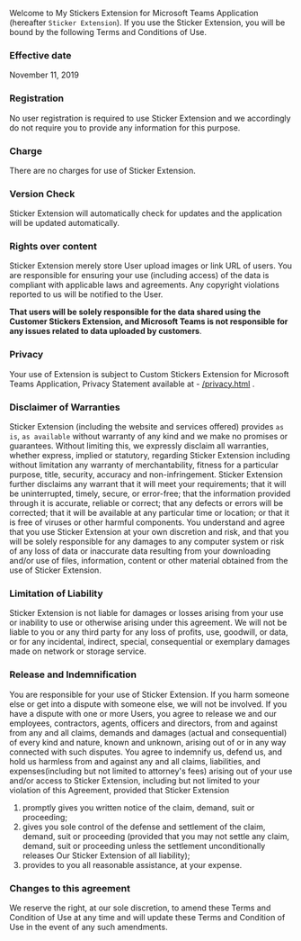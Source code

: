 Welcome to My Stickers Extension for Microsoft Teams Application
(hereafter `Sticker Extension`).
If you use the Sticker Extension, you will be bound by the following Terms
and Conditions of Use.

### Effective date

November 11, 2019

### Registration

No user registration is required to use Sticker Extension and we accordingly do not require you to provide any information for this purpose.

### Charge

There are no charges for use of Sticker Extension.

### Version Check

Sticker Extension will automatically check for updates and the application will be updated automatically.

### Rights over content

Sticker Extension merely store User upload images or link URL of users. You are responsible for ensuring your use
(including access) of the data is compliant with applicable laws and agreements.
Any copyright violations reported to us will be notified to the User.

**That users will be solely responsible for the data shared using the Customer Stickers Extension, and Microsoft Teams is not responsible for any issues related to data uploaded by customers**.

### Privacy

Your use of Extension is subject to Custom Stickers Extension for Microsoft Teams Application, Privacy Statement available at - [/privacy.html](./privacy.html) .

### Disclaimer of Warranties

Sticker Extension (including the website and services offered) provides `as is`, `as available` without warranty of any kind and we make no promises or guarantees. Without limiting this, we expressly disclaim all warranties,
whether express, implied or statutory, regarding Sticker Extension including
without limitation any warranty of merchantability, fitness for a particular
purpose, title, security, accuracy and non-infringement. Sticker Extension
further disclaims any warrant that it will meet your requirements; that it
will be uninterrupted, timely, secure, or error-free; that the information
provided through it is accurate, reliable or correct; that any defects or
errors will be corrected; that it will be available at any particular time
or location; or that it is free of viruses or other harmful components. You
understand and agree that you use Sticker Extension at your own discretion
and risk, and that you will be solely responsible for any damages to any
computer system or risk of any loss of data or inaccurate data resulting
from your downloading and/or use of files, information, content or other
material obtained from the use of Sticker Extension.

### Limitation of Liability

Sticker Extension is not liable for damages or losses arising from your use or inability to use or otherwise arising
under this agreement. We will not be liable to you or any third party for
any loss of profits, use, goodwill, or data, or for any incidental,
indirect, special, consequential or exemplary damages made on network or storage service.

### Release and Indemnification

You are responsible for your use of Sticker Extension. If you harm someone else or get into a dispute with
someone else, we will not be involved. If you have a dispute with one or
more Users, you agree to release we and our employees, contractors, agents,
officers and directors, from and against from any and all claims, demands
and damages (actual and consequential) of every kind and nature, known and
unknown, arising out of or in any way connected with such disputes. You
agree to indemnify us, defend us, and hold us harmless from and against any
and all claims, liabilities, and expenses(including but not limited to
attorney's fees) arising out of your use and/or access to Sticker
Extension, including but not limited to your violation of this Agreement,
provided that Sticker Extension

1. promptly gives you written notice of the claim, demand, suit or proceeding;
2. gives you sole control of the defense and settlement of the claim, demand, suit or proceeding (provided that you
   may not settle any claim, demand, suit or proceeding unless the settlement unconditionally releases Our Sticker Extension of all liability);
3. provides to you all reasonable assistance, at your expense.

### Changes to this agreement

We reserve the right, at our sole discretion, to amend these Terms and Condition of Use at any time and will
update these Terms and Condition of Use in the event of any such amendments.

